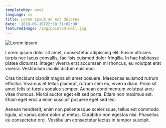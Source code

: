 ```yaml
---
templateKey: post
language: sv
title: Lorem ipsum ad est dolores
date: '2018-06-19T22:38:31+02:00'
featuredImage: /img/painted-wall.jpg
---
```

![Lorem ipsum](/img/painted-wall.jpg)

Lorem ipsum dolor sit amet, consectetur adipiscing elit. Fusce ultricies turpis nec lacus convallis, facilisis euismod dolor fringilla. In hac habitasse platea dictumst. Integer viverra erat accumsan mi rhoncus, eu volutpat erat viverra. Vestibulum iaculis dictum euismod.

Cras tincidunt blandit magna sit amet posuere. Maecenas euismod rutrum efficitur. Vivamus et tellus placerat, rutrum sem eu, viverra diam. Proin sit amet felis ut turpis sodales semper. Aenean condimentum volutpat arcu vitae rhoncus. Morbi auctor eget elit sed porta. Etiam non maximus est. Etiam eget eros a enim suscipit posuere eget sed leo.

Aenean hendrerit, enim non pellentesque scelerisque, tellus est commodo ligula, ut varius dolor dolor ut metus. Curabitur non egestas nisi. Phasellus eu consectetur orci. Vestibulum consectetur lectus in tempor suscipit.
